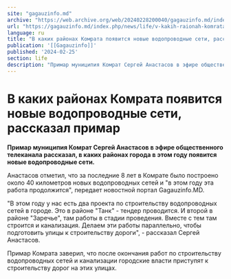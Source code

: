 ```yaml
---
site: "gagauzinfo.md"
archive: "https://web.archive.org/web/20240228200040/gagauzinfo.md/index.php/news/life/v-kakih-raionah-komrata-poyavitsya-novie-vodoprovodnie-seti-rasskazal-primar"
url: "https://gagauzinfo.md/index.php/news/life/v-kakih-raionah-komrata-poyavitsya-novie-vodoprovodnie-seti-rasskazal-primar"
language: ru
title: "В каких районах Комрата появится новые водопроводные сети, рассказал примар"
publication: '[[Gagauzinfo]]'
published: '2024-02-25'
section: life
description: "Примар муниципия Комрат Сергей Анастасов в эфире общественного телеканала рассказал, в каких районах города в этом году появится новые водопроводные сети."
---
```


# В каких районах Комрата появится новые водопроводные сети, рассказал примар

**Примар муниципия Комрат Сергей Анастасов в эфире общественного телеканала рассказал, в каких районах города в этом году появится новые водопроводные сети.**

Анастасов отметил, что за последние 8 лет в Комрате было построено около 40 километров новых водопроводных сетей и "в этом году эта работа продолжится", передает новостной портал Gagauzinfo.MD.

"В этом году у нас есть два проекта по строительству водопроводных сетей в городе. Это в районе "Танк" - тендер проводится. И второй в районе "Заречье", там работы в стадии проведения. Вместе с тем там строится и канализация. Делаем эти работы параллельно, чтобы подготовить улицы к строительству дороги", - рассказал Сергей Анастасов.

Примар Комрата заверил, что после окончания работ по строительству водопроводных сетей и канализации городские власти приступят к строительству дорог на этих улицах.